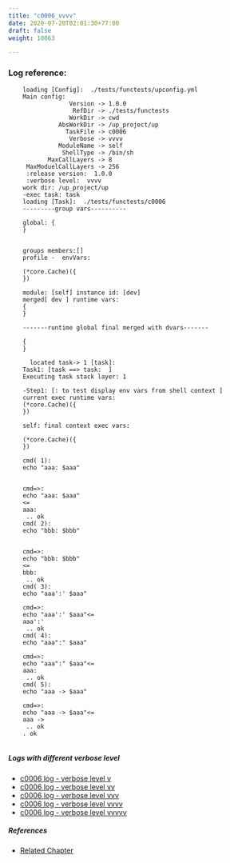 ```yaml
---
title: "c0006_vvvv"
date: 2020-07-20T02:01:30+77:00
draft: false
weight: 10063

---
```


### Log reference: <no value>

```
    loading [Config]:  ./tests/functests/upconfig.yml
    Main config:
                 Version -> 1.0.0
                  RefDir -> ./tests/functests
                 WorkDir -> cwd
              AbsWorkDir -> /up_project/up
                TaskFile -> c0006
                 Verbose -> vvvv
              ModuleName -> self
               ShellType -> /bin/sh
           MaxCallLayers -> 8
     MaxModuelCallLayers -> 256
     :release version:  1.0.0
     :verbose level:  vvvv
    work dir: /up_project/up
    -exec task: task
    loading [Task]:  ./tests/functests/c0006
    ---------group vars----------
    
    global: {
    }
    
    
    groups members:[]
    profile -  envVars:
    
    (*core.Cache)({
    })
    
    module: [self] instance id: [dev]
    merged[ dev ] runtime vars:
    {
    }
    
    -------runtime global final merged with dvars-------
    
    {
    }
    
      located task-> 1 [task]: 
    Task1: [task ==> task:  ]
    Executing task stack layer: 1
    
    -Step1: [: to test display env vars from shell context ]
    current exec runtime vars:
    (*core.Cache)({
    })
    
    self: final context exec vars:
    
    (*core.Cache)({
    })
    
    cmd( 1):
    echo "aaa: $aaa"
    
    
    cmd=>:
    echo "aaa: $aaa"
    <=
    aaa:
     .. ok
    cmd( 2):
    echo "bbb: $bbb"
    
    
    cmd=>:
    echo "bbb: $bbb"
    <=
    bbb:
     .. ok
    cmd( 3):
    echo "aaa':' $aaa"
    
    cmd=>:
    echo "aaa':' $aaa"<=
    aaa':'
     .. ok
    cmd( 4):
    echo "aaa":" $aaa"
    
    cmd=>:
    echo "aaa":" $aaa"<=
    aaa:
     .. ok
    cmd( 5):
    echo "aaa -> $aaa"
    
    cmd=>:
    echo "aaa -> $aaa"<=
    aaa ->
     .. ok
    . ok
    
```

##### Logs with different verbose level
* [c0006 log - verbose level v](../../logs/c0006_v)
* [c0006 log - verbose level vv](../../logs/c0006_vv)
* [c0006 log - verbose level vvv](../../logs/c0006_vvv)
* [c0006 log - verbose level vvvv](../../logs/c0006_vvvv)
* [c0006 log - verbose level vvvvv](../../logs/c0006_vvvvv)

##### References
* [Related Chapter](../../quick-start/c0006)
